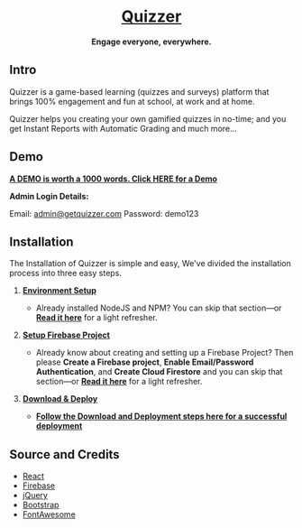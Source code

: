 <h1 align="center">
  <a href="https://getquizzer.com/">
    Quizzer
  </a>
</h1>

<p align="center">
  <strong>Engage everyone, everywhere.</strong>
</p>

## Intro
Quizzer is a game-based learning (quizzes and surveys) platform that brings 100% engagement and fun at school, at work and at home.

Quizzer helps you creating your own gamified quizzes in no-time; and you get Instant Reports with Automatic Grading and much more...

## Demo
**[A DEMO is worth a 1000 words. Click HERE for a Demo](https://demo.getquizzer.com)**

**Admin Login Details:**

Email: admin@getquizzer.com
Password: demo123

## Installation

The Installation of Quizzer is simple and easy, We've divided the installation process into three easy steps.

1. **[Environment Setup](https://docs.getquizzer.com/docs/installation/environment-setup)**
    - Already installed NodeJS and NPM? You can skip that section—or **[Read it here](https://docs.getquizzer.com/docs/installation/environment-setup)** for a light refresher.

1. **[Setup Firebase Project](https://docs.getquizzer.com/docs/installation/setup-firebase-project)**
    - Already know about creating and setting up a Firebase Project? Then please **Create a Firebase project**, **Enable Email/Password Authentication**, and **Create Cloud Firestore** and you can skip that section—or **[Read it here](https://docs.getquizzer.com/docs/installation/setup-firebase-project)** for a light refresher.

1. **[Download & Deploy](https://docs.getquizzer.com/docs/installation/download-deploy)**
    -   **[Follow the Download and Deployment steps here for a successful deployment](https://docs.getquizzer.com/docs/installation/download-deploy)**

## Source and Credits

- [React](https://reactjs.org)
- [Firebase](https://firebase.google.com)
- [jQuery](http://jquery.com)
- [Bootstrap](http://getbootstrap.com)
- [FontAwesome](http://fontawesome.io)